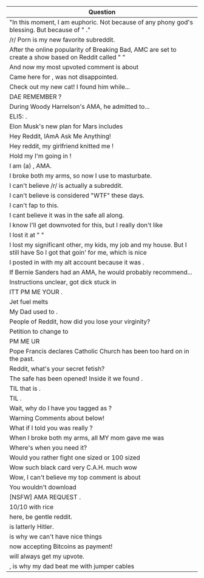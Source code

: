 Question |
--- |
"In this moment, I am euphoric. Not because of any phony god's blessing. But because of " <BLANK>." |
/r/ <BLANK> Porn is my new favorite subreddit. |
After the online popularity of Breaking Bad, AMC are set to create a show based on Reddit called " <BLANK> " |
And now my most upvoted comment is about <BLANK> |
Came here for <BLANK>, was not disappointed. |
Check out my new cat! I found him while... |
DAE REMEMBER <BLANK>? |
During Woody Harrelson's AMA, he admitted to... |
ELI5: <BLANK>. |
Elon Musk's new plan for Mars includes <BLANK> |
Hey Reddit, lAmA <BLANK> Ask Me Anything! |
Hey reddit, my girlfriend knitted me <BLANK>! |
Hold my <BLANK> I'm going in ! |
I am (a) <BLANK>, AMA. |
I broke both my arms, so now I use <BLANK> to masturbate. |
I can't believe /r/ <BLANK> is actually a subreddit. |
I can't believe <BLANK> is considered "WTF" these days. |
I can't fap to this. |
I cant believe it was <BLANK> in the safe all along. |
I know I'll get downvoted for this, but I really don't like <BLANK> |
I lost it at " <BLANK> " |
I lost my significant other, my kids, my job and my house. But I still have <BLANK> So I got that goin' for me, which is nice |
I posted in <BLANK> with my alt account because it was <BLANK>. |
If Bernie Sanders had an AMA, he would probably recommend... |
Instructions unclear, got dick stuck in <BLANK> |
ITT PM <BLANK> ME <BLANK> YOUR <BLANK>. |
Jet fuel melts <BLANK> |
My Dad used to <BLANK>. |
People of Reddit, how did you lose your virginity? |
Petition to change <BLANK> to <BLANK> |
PM ME UR <BLANK> |
Pope Francis declares Catholic Church has been too hard on <BLANK> in the past. |
Reddit, what's your secret fetish? |
The safe has been opened! Inside it we found <BLANK>. |
TIL that <BLANK> is <BLANK>. |
TIL <BLANK>. |
Wait, why do I have you tagged as <BLANK>? |
Warning Comments about <BLANK> below! |
What if I told you <BLANK> was really <BLANK>? |
When I broke both my arms, all MY mom gave me was <BLANK> |
Where's <BLANK> when you need it? |
Would you rather fight one <BLANK> sized <BLANK> or 100 <BLANK> sized <BLANK> |
Wow such black card very C.A.H. much <BLANK> wow |
Wow, I can't believe my top comment is about <BLANK> |
You wouldn't download <BLANK> |
[NSFW] AMA REQUEST <BLANK>. |
<BLANK> 10/10 with rice |
<BLANK> here, be gentle reddit. |
<BLANK> is latterly Hitler. |
<BLANK> is why we can't have nice things |
<BLANK> now accepting Bitcoins as payment! |
<BLANK> will always get my upvote. |
<BLANK>, is why my dad beat me with jumper cables |
